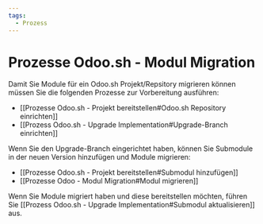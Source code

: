 ```yaml
---
tags:
  - Prozess
---
```

# Prozesse Odoo.sh - Modul Migration

Damit Sie Module für ein Odoo.sh Projekt/Repsitory migrieren können müssen Sie die folgenden Prozesse zur Vorbereitung ausführen:

* [[Prozesse Odoo.sh - Projekt bereitstellen#Odoo.sh Repository einrichten]]
* [[Prozess Odoo.sh - Upgrade Implementation#Upgrade-Branch einrichten]]

Wenn Sie den Upgrade-Branch eingerichtet haben, können Sie Submodule in der neuen Version hinzufügen und Module migrieren:

* [[Prozesse Odoo.sh - Projekt bereitstellen#Submodul hinzufügen]]
* [[Prozesse Odoo - Modul Migration#Modul migrieren]]

Wenn Sie Module migriert haben und diese bereitstellen möchten, führen Sie [[Prozess Odoo.sh - Upgrade Implementation#Submodul aktualisieren]] aus.
